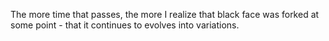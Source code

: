 The more time that passes, the more I realize that black face was forked at some point - that it continues to evolves
into variations.
